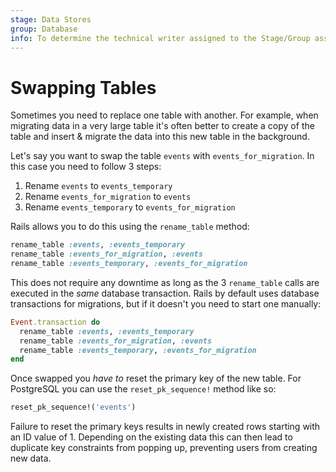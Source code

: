 ```yaml
---
stage: Data Stores
group: Database
info: To determine the technical writer assigned to the Stage/Group associated with this page, see https://about.gitlab.com/handbook/product/ux/technical-writing/#assignments
---
```


# Swapping Tables

Sometimes you need to replace one table with another. For example, when
migrating data in a very large table it's often better to create a copy of the
table and insert & migrate the data into this new table in the background.

Let's say you want to swap the table `events` with `events_for_migration`. In
this case you need to follow 3 steps:

1. Rename `events` to `events_temporary`
1. Rename `events_for_migration` to `events`
1. Rename `events_temporary` to `events_for_migration`

Rails allows you to do this using the `rename_table` method:

```ruby
rename_table :events, :events_temporary
rename_table :events_for_migration, :events
rename_table :events_temporary, :events_for_migration
```

This does not require any downtime as long as the 3 `rename_table` calls are
executed in the _same_ database transaction. Rails by default uses database
transactions for migrations, but if it doesn't you need to start one
manually:

```ruby
Event.transaction do
  rename_table :events, :events_temporary
  rename_table :events_for_migration, :events
  rename_table :events_temporary, :events_for_migration
end
```

Once swapped you _have to_ reset the primary key of the new table. For
PostgreSQL you can use the `reset_pk_sequence!` method like so:

```ruby
reset_pk_sequence!('events')
```

Failure to reset the primary keys results in newly created rows starting
with an ID value of 1. Depending on the existing data this can then lead to
duplicate key constraints from popping up, preventing users from creating new
data.
